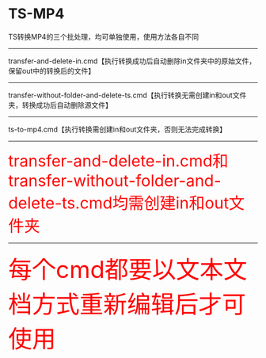 # TS-MP4
TS转换MP4的三个批处理，均可单独使用，使用方法各自不同
<hr>transfer-and-delete-in.cmd【执行转换成功后自动删除in文件夹中的原始文件，保留out中的转换后的文件】
<hr>transfer-without-folder-and-delete-ts.cmd【执行转换无需创建in和out文件夹，转换成功后自动删除源文件】
<hr>ts-to-mp4.cmd【执行转换需创建in和out文件夹，否则无法完成转换】
<hr><font size="6" color="red">transfer-and-delete-in.cmd和transfer-without-folder-and-delete-ts.cmd均需创建in和out文件夹</font>
<hr><font size="8" color="red">每个cmd都要以文本文档方式重新编辑后才可使用</font>
